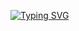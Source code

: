 [![Typing SVG](https://readme-typing-svg.demolab.com?font=Nanum+Pen+Script&pause=1000&width=435&lines=%EA%B7%80%EC%97%BD%EA%B3%A0+%EC%82%AC%EB%82%98%EC%9A%B4+%EC%82%AC%EC%9E%90+%ED%95%9C%EB%A7%88%EB%A6%AC)](https://git.io/typing-svg)

